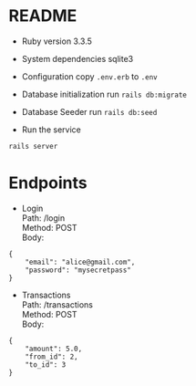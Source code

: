 # README
* Ruby version
3.3.5

* System dependencies
sqlite3

* Configuration
copy `.env.erb` to `.env`

* Database initialization
run `rails db:migrate`

* Database Seeder
run `rails db:seed`

* Run the service
```cmd
rails server
```

# Endpoints
* Login  
Path: /login  
Method: POST  
Body:  
```
{
    "email": "alice@gmail.com",
    "password": "mysecretpass"
}
```


* Transactions  
Path: /transactions  
Method: POST  
Body:  
```
{
    "amount": 5.0,
    "from_id": 2,
    "to_id": 3
}
```
